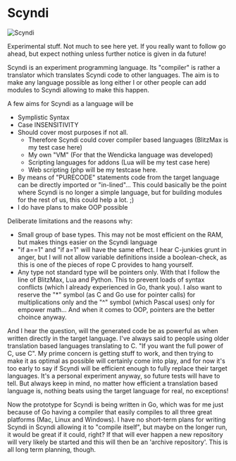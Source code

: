 # Scyndi

![Scyndi](http://tricky1975.github.io/63/icons/scyndi.png)

Experimental stuff.
Not much to see here yet.
If you really want to follow go ahead, but expect nothing unless further notice is given in da future!


Scyndi is an experiment programming language.
Its "compiler" is rather a translator which translates Scyndi code to other languages.
The aim is to make any language possible as long either I or other people can add modules to Scyndi allowing to make this happen.

A few aims for Scyndi as a language will be
- Symplistic Syntax
- Case INSENSITIVITY 
- Should cover most purposes if not all. 
  - Therefore Scyndi could cover compiler based languages (BlitzMax is my test case here)
  - My own "VM" (For that the Wendicka language was developed)
  - Scripting languages for addons (Lua will be my test case here)
  - Web scripting (php will be my testcase here.
- By means of "PURECODE" statements code from the target language can be directly imported or "in-lined"... This could basically be the point where Scyndi is no longer a simple language, but for building modules for the rest of us, this could help a lot. ;)
- I do have plans to make OOP possible

Deliberate limitations and the reasons why:
- Small group of base types. This may not be most efficient on the RAM, but makes things easier on the Scyndi language
- "if a==1" and "if a=1" will have the same effect. I hear C-junkies grunt in anger, but I will not allow variable definitions inside a boolean-check, as this is one of the pieces of rope C provides to hang yourself.
- Any type not standard type will be pointers only. With that I follow the line of BlitzMax, Lua and Python. This to prevent loads of syntax conflicts (which I already experienced in Go, thank you). I also want to reserve the "\*" symbol (as C and Go use for pointer calls) for multiplications only and the "^" symbol (which Pascal uses) only for empower math... And when it comes to OOP, pointers are the better choince anyway.


And I hear the question, will the generated code be as powerful as when written directly in the target language. I've always said to people using older translation based languages translating to C.
"If you want the full power of C, use C".
My prime concern is getting stuff to work, and then trying to make it as optimal as possible will certainly come into play, and for now it's too early to say if Scyndi will be efficient enough to fully replace their target languages. It's a personal experiment anyway, so future tests will have to tell. But always keep in mind, no matter how efficient a translation based language is, nothing beats using the target language for real, no exceptions!

Now the prototype for Scyndi is being written in Go, which was for me just because of Go having a compiler that easily compiles to all three great platforms (Mac, Linux and Windows). I have no short-term plans for writing Scyndi in Scyndi allowing it to "compile itself", but maybe on the longer run, it would be great if it could, right? If that will ever happen a new repository will very likely be started and this will then be an 'archive repository'. This is all long term planning, though.
